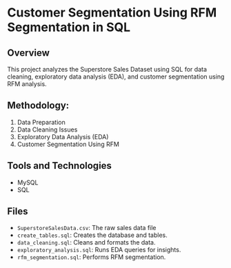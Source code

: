 # Customer Segmentation Using RFM Segmentation in SQL

## Overview

This project analyzes the Superstore Sales Dataset using SQL for data cleaning, exploratory data analysis (EDA), and customer segmentation using RFM analysis.



## Methodology:
1. Data Preparation
2. Data Cleaning Issues
3. Exploratory Data Analysis (EDA)
4. Customer Segmentation Using RFM

## Tools and Technologies
- MySQL
- SQL

## Files
 -  `SuperstoreSalesData.csv`: The raw sales data file
- `create_tables.sql`: Creates the database and tables.
- `data_cleaning.sql`: Cleans and formats the data.
- `exploratory_analysis.sql`: Runs EDA queries for insights.
- `rfm_segmentation.sql`: Performs RFM segmentation.
